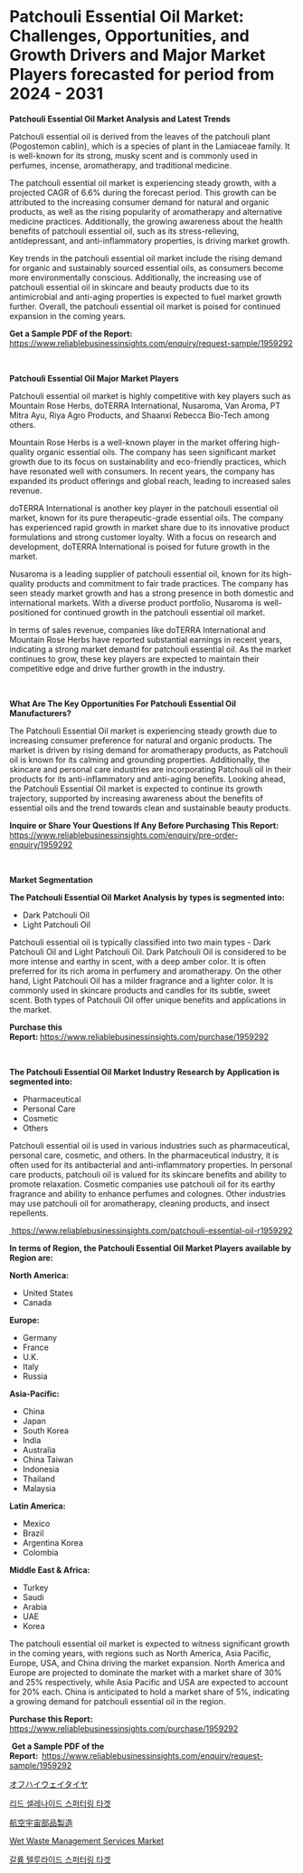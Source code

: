 <p><h1>Patchouli Essential Oil Market: Challenges, Opportunities, and Growth Drivers and Major Market Players forecasted for period from 2024 - 2031</h1></p><p><strong>Patchouli Essential Oil Market Analysis and Latest Trends</strong></p>
<p><p>Patchouli essential oil is derived from the leaves of the patchouli plant (Pogostemon cablin), which is a species of plant in the Lamiaceae family. It is well-known for its strong, musky scent and is commonly used in perfumes, incense, aromatherapy, and traditional medicine.</p><p>The patchouli essential oil market is experiencing steady growth, with a projected CAGR of 6.6% during the forecast period. This growth can be attributed to the increasing consumer demand for natural and organic products, as well as the rising popularity of aromatherapy and alternative medicine practices. Additionally, the growing awareness about the health benefits of patchouli essential oil, such as its stress-relieving, antidepressant, and anti-inflammatory properties, is driving market growth.</p><p>Key trends in the patchouli essential oil market include the rising demand for organic and sustainably sourced essential oils, as consumers become more environmentally conscious. Additionally, the increasing use of patchouli essential oil in skincare and beauty products due to its antimicrobial and anti-aging properties is expected to fuel market growth further. Overall, the patchouli essential oil market is poised for continued expansion in the coming years.</p></p>
<p><strong>Get a Sample PDF of the Report:&nbsp;</strong> <a href="https://www.reliablebusinessinsights.com/enquiry/request-sample/1959292">https://www.reliablebusinessinsights.com/enquiry/request-sample/1959292</a></p>
<p>&nbsp;</p>
<p><strong>Patchouli Essential Oil Major Market Players</strong></p>
<p><p>Patchouli essential oil market is highly competitive with key players such as Mountain Rose Herbs, doTERRA International, Nusaroma, Van Aroma, PT Mitra Ayu, Riya Agro Products, and Shaanxi Rebecca Bio-Tech among others. </p><p>Mountain Rose Herbs is a well-known player in the market offering high-quality organic essential oils. The company has seen significant market growth due to its focus on sustainability and eco-friendly practices, which have resonated well with consumers. In recent years, the company has expanded its product offerings and global reach, leading to increased sales revenue.</p><p>doTERRA International is another key player in the patchouli essential oil market, known for its pure therapeutic-grade essential oils. The company has experienced rapid growth in market share due to its innovative product formulations and strong customer loyalty. With a focus on research and development, doTERRA International is poised for future growth in the market.</p><p>Nusaroma is a leading supplier of patchouli essential oil, known for its high-quality products and commitment to fair trade practices. The company has seen steady market growth and has a strong presence in both domestic and international markets. With a diverse product portfolio, Nusaroma is well-positioned for continued growth in the patchouli essential oil market.</p><p>In terms of sales revenue, companies like doTERRA International and Mountain Rose Herbs have reported substantial earnings in recent years, indicating a strong market demand for patchouli essential oil. As the market continues to grow, these key players are expected to maintain their competitive edge and drive further growth in the industry.</p></p>
<p>&nbsp;</p>
<p><strong>What Are The Key Opportunities For Patchouli Essential Oil Manufacturers?</strong></p>
<p><p>The Patchouli Essential Oil market is experiencing steady growth due to increasing consumer preference for natural and organic products. The market is driven by rising demand for aromatherapy products, as Patchouli oil is known for its calming and grounding properties. Additionally, the skincare and personal care industries are incorporating Patchouli oil in their products for its anti-inflammatory and anti-aging benefits. Looking ahead, the Patchouli Essential Oil market is expected to continue its growth trajectory, supported by increasing awareness about the benefits of essential oils and the trend towards clean and sustainable beauty products.</p></p>
<p><strong>Inquire or Share Your Questions If Any Before Purchasing This Report:</strong> <a href="https://www.reliablebusinessinsights.com/enquiry/pre-order-enquiry/1959292">https://www.reliablebusinessinsights.com/enquiry/pre-order-enquiry/1959292</a></p>
<p>&nbsp;</p>
<p><strong>Market Segmentation</strong></p>
<p><strong>The Patchouli Essential Oil Market Analysis by types is segmented into:</strong></p>
<p><ul><li>Dark Patchouli Oil</li><li>Light Patchouli Oil</li></ul></p>
<p><p>Patchouli essential oil is typically classified into two main types - Dark Patchouli Oil and Light Patchouli Oil. Dark Patchouli Oil is considered to be more intense and earthy in scent, with a deep amber color. It is often preferred for its rich aroma in perfumery and aromatherapy. On the other hand, Light Patchouli Oil has a milder fragrance and a lighter color. It is commonly used in skincare products and candles for its subtle, sweet scent. Both types of Patchouli Oil offer unique benefits and applications in the market.</p></p>
<p><strong>Purchase this Report:&nbsp;</strong><a href="https://www.reliablebusinessinsights.com/purchase/1959292">https://www.reliablebusinessinsights.com/purchase/1959292</a></p>
<p>&nbsp;</p>
<p><strong>The Patchouli Essential Oil Market Industry Research by Application is segmented into:</strong></p>
<p><ul><li>Pharmaceutical</li><li>Personal Care</li><li>Cosmetic</li><li>Others</li></ul></p>
<p><p>Patchouli essential oil is used in various industries such as pharmaceutical, personal care, cosmetic, and others. In the pharmaceutical industry, it is often used for its antibacterial and anti-inflammatory properties. In personal care products, patchouli oil is valued for its skincare benefits and ability to promote relaxation. Cosmetic companies use patchouli oil for its earthy fragrance and ability to enhance perfumes and colognes. Other industries may use patchouli oil for aromatherapy, cleaning products, and insect repellents.</p></p>
<p><a href="https://www.reliablebusinessinsights.com/patchouli-essential-oil-r1959292">&nbsp;https://www.reliablebusinessinsights.com/patchouli-essential-oil-r1959292</a></p>
<p><strong>In terms of Region, the Patchouli Essential Oil Market Players available by Region are:</strong></p>
<p>
    <p> <strong> North America: </strong>
        <ul>
            <li>United States</li>
            <li>Canada</li>
        </ul>
        </p> 
    <p> <strong> Europe: </strong>
        <ul>
            <li>Germany</li>
            <li>France</li>
            <li>U.K.</li>
            <li>Italy</li>
            <li>Russia</li>
        </ul>
        </p> 
    <p> <strong> Asia-Pacific: </strong>
        <ul>
            <li>China</li>
            <li>Japan</li>
            <li>South Korea</li>
            <li>India</li>
            <li>Australia</li>
            <li>China Taiwan</li>
            <li>Indonesia</li>
            <li>Thailand</li>
            <li>Malaysia</li>
        </ul>
        </p> 
    <p> <strong> Latin America: </strong>
        <ul>
            <li>Mexico</li>
            <li>Brazil</li>
            <li>Argentina Korea</li>
            <li>Colombia</li>
        </ul>
        </p> 
    <p> <strong> Middle East & Africa: </strong>
        <ul>
            <li>Turkey</li>
            <li>Saudi</li>
            <li>Arabia</li>
            <li>UAE</li>
            <li>Korea</li>
        </ul>
    </p>
    </p>
<p><p>The patchouli essential oil market is expected to witness significant growth in the coming years, with regions such as North America, Asia Pacific, Europe, USA, and China driving the market expansion. North America and Europe are projected to dominate the market with a market share of 30% and 25% respectively, while Asia Pacific and USA are expected to account for 20% each. China is anticipated to hold a market share of 5%, indicating a growing demand for patchouli essential oil in the region.</p></p>
<p><strong>Purchase this Report: </strong><a href="https://www.reliablebusinessinsights.com/purchase/1959292">https://www.reliablebusinessinsights.com/purchase/1959292</a></p>
<p>&nbsp;<strong>Get a Sample PDF of the Report:&nbsp;&nbsp;</strong><a href="https://www.reliablebusinessinsights.com/enquiry/request-sample/1959292">https://www.reliablebusinessinsights.com/enquiry/request-sample/1959292</a></p>
<p><strong></strong></p>
<p><p><a href="https://medium.com/@idellamante2023/%E3%82%AA%E3%83%95%E3%83%8F%E3%82%A4%E3%82%A6%E3%82%A7%E3%82%A4%E3%82%BF%E3%82%A4%E3%83%A4%E5%B8%82%E5%A0%B4%E3%81%AE%E6%B4%9E%E5%AF%9F-%E5%B8%82%E5%A0%B4%E3%83%88%E3%83%AC%E3%83%B3%E3%83%89-%E6%88%90%E9%95%B7-2024%E5%B9%B4%E3%81%8B%E3%82%892031%E5%B9%B4%E3%81%BE%E3%81%A7%E3%81%AE%E4%BA%88%E6%B8%AC-fc2007aa3747">オフハイウェイタイヤ</a></p><p><a href="https://medium.com/@rowedrowe/%EC%97%B0%EC%84%B8%EC%82%AC-%EB%B0%B1%EB%A6%B0-%EC%84%B8%EB%A0%88%EB%82%98%EC%9D%B4%EB%93%9C-%EC%A6%9D%EB%B0%9C-%ED%83%80%EA%B9%83-%EC%8B%9C%EC%9E%A5-%EA%B7%9C%EB%AA%A8-cagr-%EB%8F%99%ED%96%A5-2024-2030-72bca27a1789">리드 셀레나이드 스퍼터링 타겟</a></p><p><a href="https://medium.com/@annchovey2023/%E8%88%AA%E7%A9%BA%E5%AE%87%E5%AE%99%E9%83%A8%E5%93%81%E8%A3%BD%E9%80%A0%E5%B8%82%E5%A0%B4%E3%81%AE%E3%83%88%E3%83%AC%E3%83%B3%E3%83%89%E3%81%A8%E5%B8%82%E5%A0%B4%E5%88%86%E6%9E%90-2024%E5%B9%B4%E3%81%8B%E3%82%892031%E5%B9%B4%E3%81%BE%E3%81%A7%E3%81%AE%E4%BA%88%E6%B8%AC-d1570c2aff5a">航空宇宙部品製造</a></p><p><a href="https://github.com/gamblestampleyjenny50m5sl6/Market-Research-Report-List-3/blob/main/wet-waste-management-services-market.md">Wet Waste Management Services Market</a></p><p><a href="https://medium.com/@matthiasdkins856/%EA%B0%88%EB%A5%A8-%ED%85%94%EB%A3%A8%EB%9D%BC%EC%9D%B4%EB%93%9C-%EC%8A%A4%ED%8D%BC%ED%84%B0%EB%A7%81-%ED%83%80%EA%B2%9F-%EC%8B%9C%EC%9E%A5-%EB%B3%B4%EA%B3%A0%EC%84%9C%EB%8A%94%EC%9D%B4-%EC%8B%9C%EC%9E%A5%EC%9D%98-%EC%B5%9C%EC%8B%A0-%EB%8F%99%ED%96%A5%EA%B3%BC-%EC%84%B1%EC%9E%A5-%EA%B8%B0%ED%9A%8C%EB%A5%BC-%EB%B0%9D%ED%98%80%EB%83%85%EB%8B%88%EB%8B%A4-9646e422794d">갈륨 텔루라이드 스퍼터링 타겟</a></p></p>